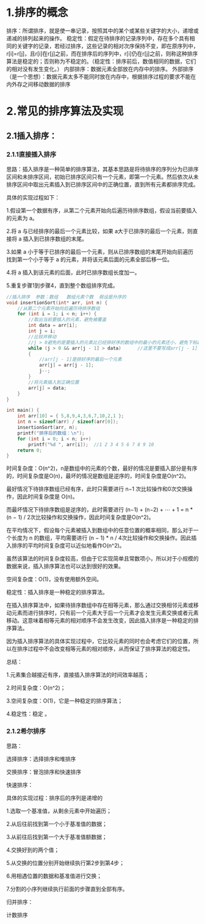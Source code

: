 # 1.排序的概念

排序：所谓排序，就是使一串记录，按照其中的某个或某些关键字的大小，递增或递减的排列起来的操作。
稳定性：假定在待排序的记录序列中，存在多个具有相同的关键字的记录，若经过排序，这些记录的相对次序保持不变，即在原序列中，r[i]=r[j]，且r[i]在r[j]之前，而在排序后的序列中，r[i]仍在r[j]之前，则称这种排序算法是稳定的；否则称为不稳定的。（稳定性：排序前后，数值相同的数据，它们的相对没有发生变化。）
内部排序：数据元素全部放在内存中的排序。
外部排序（是一个思想）：数据元素太多不能同时放在内存中，根据排序过程的要求不能在内外存之间移动数据的排序  

# 2.常见的排序算法及实现

## 2.1插入排序：

### 2.1.1直接插入排序

思路：插入排序是一种简单的排序算法，其基本思路是将待排序的序列分为已排序区间和未排序区间，初始已排序区间只有一个元素，即第一个元素。然后依次从未排序区间中取出元素插入到已排序区间中的正确位置，直到所有元素都排序完成。

具体的实现过程如下：

1.假设第一个数据有序，从第二个元素开始向后遍历待排序数组，假设当前要插入的元素为 a。

2.将 a 与已经排序的最后一个元素比较，如果 a大于已排序的最后一个元素，则直接将 a 插入到已排序数组的末尾。

3.如果 a 小于等于已排序的最后一个元素，则从已排序数组的末尾开始向前遍历找到第一个小于等于 a 的元素，并将该元素后面的元素全部后移一位。

4.将 a 插入到该元素的后面，此时已排序数组长度加一。

5.重复步骤1到步骤4，直到整个数组排序完成。

```c
//插入排序	参数：数组	数组元素个数	假设是升序的
void insertionSort(int* arr, int n) {
	//从第二个元素开始向后遍历待排序数组
	for (int i = 1; i < n; i++) {	
		//取出当前要插入的元素，避免被覆盖
		int data = arr[i];	 
		int j = i;
		//比较并移动
		//j > 0避免的是要插入的元素比已经排好序的数组中的最小的元素还小，避免下标越界
		while (j > 0 && arr[j - 1] > data)		//这里不要写成arr[j - 1] >= data，会改变相等元素的相对位置，会使插入排序变得不稳定 
		{
			//arr[j - 1]是排好序的最后一个元素
			arr[j] = arr[j - 1];
			j--;
		}
		//将元素插入到正确位置
		arr[j] = data;
	}
}

int main() {
	int arr[10] = { 5,8,9,4,3,6,7,10,2,1 };
	int n = sizeof(arr) / sizeof(arr[0]);
	insertionSort(arr, n);
	printf("排序后的数组：\n");
	for (int i = 0; i < n; i++)
		printf("%d ", arr[i]);	//1 2 3 4 5 6 7 8 9 10
	return 0;
}
```

时间复杂度：O(n^2)，n是数组中的元素的个数，最好的情况是要插入部分是有序的，时间复杂度是O(n)，最坏的情况是数组是逆序的，时间复杂度是O(n^2)。

最好情况下待排序数组已经有序，此时只需要进行 n−1 次比较操作和0次交换操作，因此时间复杂度是 O(n)。

而最坏情况下待排序数组是逆序的，此时需要进行 (n−1) + (n−2) + ⋯ + 1 = n  * (n − 1) / 2次比较操作和交换操作，因此时间复杂度是O(n^2)。

在平均情况下，假设每个元素被插入到数组中的任意位置的概率相同，那么对于一个长度为 n 的数组，平均需要进行 (n − 1)  * n  / 4次比较操作和交换操作。因此插入排序的平均时间复杂度可以近似地看作O(n^2)。

虽然该算法的时间复杂度较高，但由于它实现简单且常数项小，所以对于小规模的数据来说，插入排序算法也可以达到很好的效果。

空间复杂度：O(1)，没有使用额外空间。

稳定性：插入排序是一种稳定的排序算法。 

在插入排序算法中，如果待排序数组中存在相等元素，那么通过交换相邻元素或移动元素而进行排序时，只有前一个元素大于后一个元素才会发生元素交换或者元素移动。这意味着相等元素的相对顺序不会发生改变，因此插入排序是一种稳定的排序算法。

因为插入排序算法的具体实现过程中，它比较元素的同时也会考虑它们的位置，所以在排序过程中不会改变相等元素的相对顺序，从而保证了排序算法的稳定性。

总结：

1.元素集合越接近有序，直接插入排序算法的时间效率越高；

2.时间复杂度：O(n^2)；

3.空间复杂度：O(1)，它是一种稳定的排序算法；

4.稳定性：稳定 。 

### 2.1.2希尔排序

思路：



选择排序：选择排序和堆排序

交换排序：冒泡排序和快速排序

快速排序：

具体的实现过程：排序后的序列是递增的

1.选取一个基准值，从剩余元素中开始遍历；

2.从后往前找到第一个小于基准值的数据；

3.从前往后找到第一个大于基准值额数据；

4.交换好到的两个值；

5.从交换的位置分别开始继续执行第2步到第4步；

6.用相遇位置的数据和基准值进行交换；

7.分割的小序列继续执行前面的步骤直到全部有序。



归并排序：

计数排序